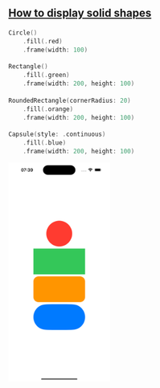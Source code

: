 ## [How to display solid shapes](https://www.hackingwithswift.com/quick-start/swiftui/how-to-display-solid-shapes)

```swift
Circle()
    .fill(.red)
    .frame(width: 100)

Rectangle()
    .fill(.green)
    .frame(width: 200, height: 100)

RoundedRectangle(cornerRadius: 20)
    .fill(.orange)
    .frame(width: 200, height: 100)

Capsule(style: .continuous)
    .fill(.blue)
    .frame(width: 200, height: 100)
```

<img src="preview.png" width="40%" >
